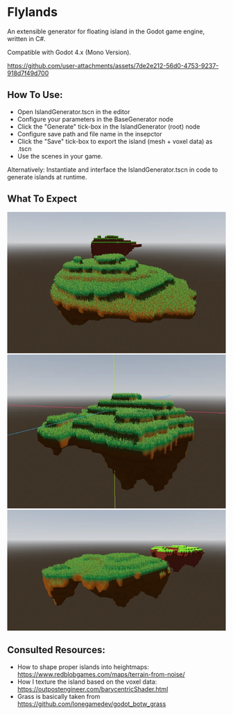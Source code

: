 # Flylands
An extensible generator for floating island in the Godot game engine, written in C#.

Compatible with Godot 4.x (Mono Version).


https://github.com/user-attachments/assets/7de2e212-56d0-4753-9237-918d7f49d700


## How To Use:
* Open IslandGenerator.tscn in the editor
* Configure your parameters in the BaseGenerator node
* Click the "Generate" tick-box in the IslandGenerator (root) node
* Configure save path and file name in the insepctor
* Click the "Save" tick-box to export the island (mesh + voxel data) as .tscn
* Use the scenes in your game.

Alternatively: Instantiate and interface the IslandGenerator.tscn in code to generate islands at runtime.

## What To Expect
![image demonstration](./Media/flylands_1.webp)
![image demonstration](./Media/flylands_2.webp)
![image demonstration](./Media/flylands_3.webp)


## Consulted Resources:
* How to shape proper islands into heightmaps: https://www.redblobgames.com/maps/terrain-from-noise/
* How I texture the island based on the voxel data: https://outpostengineer.com/barycentricShader.html
* Grass is basically taken from https://github.com/lonegamedev/godot_botw_grass
